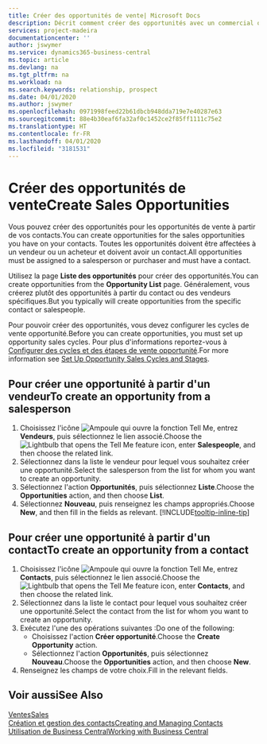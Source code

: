 ```yaml
---
title: Créer des opportunités de vente| Microsoft Docs
description: Décrit comment créer des opportunités avec un commercial ou un contact dans Business Central.
services: project-madeira
documentationcenter: ''
author: jswymer
ms.service: dynamics365-business-central
ms.topic: article
ms.devlang: na
ms.tgt_pltfrm: na
ms.workload: na
ms.search.keywords: relationship, prospect
ms.date: 04/01/2020
ms.author: jswymer
ms.openlocfilehash: 0971998feed22b61dbcb948dda719e7e40287e63
ms.sourcegitcommit: 88e4b30eaf6fa32af0c1452ce2f85ff1111c75e2
ms.translationtype: HT
ms.contentlocale: fr-FR
ms.lasthandoff: 04/01/2020
ms.locfileid: "3181531"
---
```

# <a name="create-sales-opportunities"></a><span data-ttu-id="c5779-103">Créer des opportunités de vente</span><span class="sxs-lookup"><span data-stu-id="c5779-103">Create Sales Opportunities</span></span>
<span data-ttu-id="c5779-104">Vous pouvez créer des opportunités pour les opportunités de vente à partir de vos contacts.</span><span class="sxs-lookup"><span data-stu-id="c5779-104">You can create opportunities for the sales opportunities you have on your contacts.</span></span> <span data-ttu-id="c5779-105">Toutes les opportunités doivent être affectées à un vendeur ou un acheteur et doivent avoir un contact.</span><span class="sxs-lookup"><span data-stu-id="c5779-105">All opportunities must be assigned to a salesperson or purchaser and must have a contact.</span></span>

<span data-ttu-id="c5779-106">Utilisez la page **Liste des opportunités** pour créer des opportunités.</span><span class="sxs-lookup"><span data-stu-id="c5779-106">You can create opportunities from the **Opportunity List** page.</span></span> <span data-ttu-id="c5779-107">Généralement, vous créerez plutôt des opportunités à partir du contact ou des vendeurs spécifiques.</span><span class="sxs-lookup"><span data-stu-id="c5779-107">But you typically will create opportunities from the specific contact or salespeople.</span></span>

<span data-ttu-id="c5779-108">Pour pouvoir créer des opportunités, vous devez configurer les cycles de vente opportunité.</span><span class="sxs-lookup"><span data-stu-id="c5779-108">Before you can create opportunities, you must set up opportunity sales cycles.</span></span> <span data-ttu-id="c5779-109">Pour plus d'informations reportez-vous à [Configurer des cycles et des étapes de vente opportunité](marketing-how-setup-opportunity-sales-cycles-stages.md).</span><span class="sxs-lookup"><span data-stu-id="c5779-109">For more information see [Set Up Opportunity Sales Cycles and Stages](marketing-how-setup-opportunity-sales-cycles-stages.md).</span></span>

## <a name="to-create-an-opportunity-from-a-salesperson"></a><span data-ttu-id="c5779-110">Pour créer une opportunité à partir d'un vendeur</span><span class="sxs-lookup"><span data-stu-id="c5779-110">To create an opportunity from a salesperson</span></span>
1. <span data-ttu-id="c5779-111">Choisissez l'icône ![Ampoule qui ouvre la fonction Tell Me](media/ui-search/search_small.png "Dites-moi ce que vous voulez faire"), entrez **Vendeurs**, puis sélectionnez le lien associé.</span><span class="sxs-lookup"><span data-stu-id="c5779-111">Choose the ![Lightbulb that opens the Tell Me feature](media/ui-search/search_small.png "Tell me what you want to do") icon, enter **Salespeople**, and then choose the related link.</span></span>
2. <span data-ttu-id="c5779-112">Sélectionnez dans la liste le vendeur pour lequel vous souhaitez créer une opportunité.</span><span class="sxs-lookup"><span data-stu-id="c5779-112">Select the salesperson from the list for whom you want to create an opportunity.</span></span>
3. <span data-ttu-id="c5779-113">Sélectionnez l'action **Opportunités**, puis sélectionnez **Liste**.</span><span class="sxs-lookup"><span data-stu-id="c5779-113">Choose the **Opportunities** action, and then choose **List**.</span></span>
4. <span data-ttu-id="c5779-114">Sélectionnez **Nouveau**, puis renseignez les champs appropriés.</span><span class="sxs-lookup"><span data-stu-id="c5779-114">Choose **New**, and then fill in the fields as relevant.</span></span> [!INCLUDE[tooltip-inline-tip](includes/tooltip-inline-tip_md.md)]  



## <a name="to-create-an-opportunity-from-a-contact"></a><span data-ttu-id="c5779-115">Pour créer une opportunité à partir d'un contact</span><span class="sxs-lookup"><span data-stu-id="c5779-115">To create an opportunity from a contact</span></span>
1. <span data-ttu-id="c5779-116">Choisissez l'icône ![Ampoule qui ouvre la fonction Tell Me](media/ui-search/search_small.png "Dites-moi ce que vous voulez faire"), entrez **Contacts**, puis sélectionnez le lien associé.</span><span class="sxs-lookup"><span data-stu-id="c5779-116">Choose the ![Lightbulb that opens the Tell Me feature](media/ui-search/search_small.png "Tell me what you want to do") icon, enter **Contacts**, and then choose the related link.</span></span>
2. <span data-ttu-id="c5779-117">Sélectionnez dans la liste le contact pour lequel vous souhaitez créer une opportunité.</span><span class="sxs-lookup"><span data-stu-id="c5779-117">Select the contact from the list for whom you want to create an opportunity.</span></span>
3. <span data-ttu-id="c5779-118">Exécutez l'une des opérations suivantes :</span><span class="sxs-lookup"><span data-stu-id="c5779-118">Do one of the following:</span></span>
   * <span data-ttu-id="c5779-119">Choisissez l'action **Créer opportunité**.</span><span class="sxs-lookup"><span data-stu-id="c5779-119">Choose the **Create Opportunity** action.</span></span>
   * <span data-ttu-id="c5779-120">Sélectionnez l'action **Opportunités**, puis sélectionnez **Nouveau**.</span><span class="sxs-lookup"><span data-stu-id="c5779-120">Choose the  **Opportunities** action, and then choose **New**.</span></span>
4. <span data-ttu-id="c5779-121">Renseignez les champs de votre choix.</span><span class="sxs-lookup"><span data-stu-id="c5779-121">Fill in the relevant fields.</span></span>

## <a name="see-also"></a><span data-ttu-id="c5779-122">Voir aussi</span><span class="sxs-lookup"><span data-stu-id="c5779-122">See Also</span></span>
[<span data-ttu-id="c5779-123">Ventes</span><span class="sxs-lookup"><span data-stu-id="c5779-123">Sales</span></span>](sales-manage-sales.md)  
[<span data-ttu-id="c5779-124">Création et gestion des contacts</span><span class="sxs-lookup"><span data-stu-id="c5779-124">Creating and Managing Contacts</span></span>](marketing-contacts.md)  
[<span data-ttu-id="c5779-125">Utilisation de Business Central</span><span class="sxs-lookup"><span data-stu-id="c5779-125">Working with Business Central</span></span>](ui-work-product.md)
